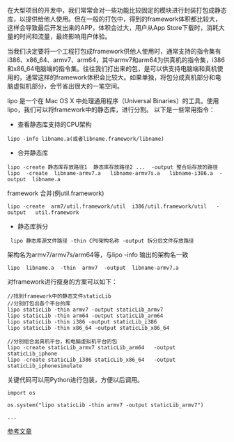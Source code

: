 在大型项目的开发中，我们常常会对一些功能比较固定的模块进行封装打包成静态库，以提供给他人使用。但在一般的打包中，得到的framework体积都比较大，这样会导致最后开发出来的APP，体积会过大，用户从App Store下载时，消耗大量的时间和流量，最终影响用户体验。

当我们决定要将一个工程打包成framework供他人使用时，通常支持的指令集有i386、x86_64、armv7、arm64，其中armv7和arm64为供真机的指令集，i386和x86_64电脑端的指令集。往往我们打出来的包，是可以供支持电脑端和真机使用的，通常这样的framework体积会比较大。如果单独，将包分成真机部分和电脑虚拟机部分，会节省出很大的一笔空间。

lipo 是一个在 Mac OS X 中处理通用程序（Universal Binaries）的工具。使用lipo，我们可以将framework中的静态库，进行分割。
以下是一些常用指令：

* 查看静态库支持的CPU架构

```
lipo -info libname.a(或者libname.framework/libname)
```

* 合并静态库

```
lipo -create 静态库存放路径1  静态库存放路径2 ...  -output 整合后存放的路径
lipo  -create  libname-armv7.a   libname-armv7s.a   libname-i386.a  -output  libname.a
```
framework 合并(例util.framework)

```
lipo -create  arm7/util.framework/util  i386/util.framework/util   -output   util.framework   
```

* 静态库拆分

```
 lipo 静态库源文件路径 -thin CPU架构名称 -output 拆分后文件存放路径
```
架构名为armv7/armv7s/arm64等，与lipo -info 输出的架构名一致

```
lipo  libname.a  -thin  armv7  -output  libname-armv7.a
```

对framework进行瘦身的方案可以如下：

```
//找到framework中的静态文件staticLib
//分别打包出各个平台的库
lipo staticLib -thin armv7 -output staticLib_armv7
lipo staticLib -thin arm64 -output staticLib_arm64
lipo staticLib -thin i386 -output staticLib_i386
lipo staticLib -thin x86_64 -output staticLib_x86_64 

//分别组合出真机平台，和电脑虚拟机平台的包
lipo -create staticLib_armv7 staticLib_arm64   -output   staticLib_iphone
lipo -create staticLib_i386 staticLib_x86_64   -output   staticLib_iphonesimulate

```

关键代码可以用Python进行包装，方便以后调用。

```
import os

os.system("lipo staticLib -thin armv7 -output staticLib_armv7")

...
```

[参考文章](http://www.jianshu.com/p/e590f041c5f6)